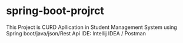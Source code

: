 # spring-boot-projrct
This Project is CURD Apllication in Student Management System using Spring boot/java/json/Rest Api
IDE: Intellij IDEA / Postman
